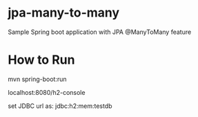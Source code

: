 # jpa-many-to-many
Sample Spring boot application with JPA @ManyToMany feature

# How to Run
mvn spring-boot:run

localhost:8080/h2-console

set JDBC url as: jdbc:h2:mem:testdb

